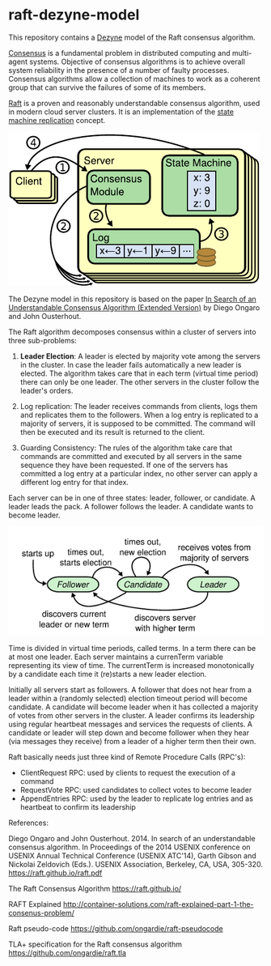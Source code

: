 # raft-dezyne-model

This repository contains a [Dezyne](https://www.verum.com/dezyne/) model of the Raft consensus algorithm.

[Consensus](https://en.wikipedia.org/wiki/Consensus_(computer_science)) is a fundamental problem in distributed computing and multi-agent systems. 
Objective of consensus algorithms is to achieve overall system reliability in the presence of a number of faulty processes. 
Consensus algorithms allow a collection of machines to work as a coherent group that can survive the failures of some of its members.

[Raft](https://raft.github.io) is a proven and reasonably understandable consensus algorithm, used in modern cloud server clusters. 
It is an implementation of the [state machine replication](https://en.wikipedia.org/wiki/State_machine_replication) concept.

![Raft concept](images/raft-concept.png)

The Dezyne model in this repository is based on the paper [In Search of an Understandable Consensus Algorithm (Extended Version)](https://raft.github.io/raft.pdf) by Diego Ongaro and John Ousterhout.

The Raft algorithm decomposes consensus within a cluster of servers into three sub-problems:

1. **Leader Election**:
A leader is elected by majority vote among the servers in the cluster. 
In case the leader fails automatically a new leader is elected.
The algorithm takes care that in each term (virtual time period) there can only be one leader.
The other servers in the cluster follow the leader's orders.

2. Log replication:
The leader receives commands from clients, logs them and replicates them to the followers. 
When a log entry is replicated to a majority of servers, it is supposed to be committed. 
The command will then be executed and its result is returned to the client.

3. Guarding Consistency:
The rules of the algorithm take care that commands are committed and executed by all servers in the same sequence they have been requested.
If one of the servers has committed a log entry at a particular index, no other server can apply a different log entry for that index.
	
Each server can be in one of three states: leader, follower, or candidate. 
A leader leads the pack. A follower follows the leader. A candidate wants to become leader.

![Raft states](images/raft-states.png)

Time is divided in virtual time periods, called terms. In a term there can be at most one leader.
Each server maintains a currenTerm variable representing its view of time. 
The currentTerm is increased monotonically by a candidate each time it (re)starts a new leader election.

Initially all servers start as followers.
A follower that does not hear from a leader within a (randomly selected) election timeout period will become candidate.
A candidate will become leader when it has collected a majority of votes from other servers in the cluster.
A leader confirms its leadership using regular heartbeat messages and services the requests of clients.
A candidate or leader will step down and become follower when they hear (via messages they receive) from a leader of a higher term then their own.

Raft basically needs just three kind of Remote Procedure Calls (RPC's):
- ClientRequest RPC: used by clients to request the execution of a command
- RequestVote RPC: used candidates to collect votes to become leader
- AppendEntries RPC: used by the leader to replicate log entries and as heartbeat to confirm its leadership

References:

Diego Ongaro and John Ousterhout. 2014. In search of an understandable consensus algorithm. 
In Proceedings of the 2014 USENIX conference on USENIX Annual Technical Conference (USENIX ATC'14), 
Garth Gibson and Nickolai Zeldovich (Eds.). USENIX Association, Berkeley, CA, USA, 305-320.
https://raft.github.io/raft.pdf

The Raft Consensus Algorithm
https://raft.github.io/

RAFT Explained
http://container-solutions.com/raft-explained-part-1-the-consenus-problem/

Raft pseudo-code
https://github.com/ongardie/raft-pseudocode

TLA+ specification for the Raft consensus algorithm
https://github.com/ongardie/raft.tla


